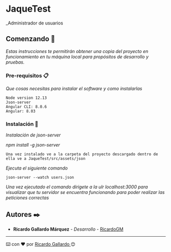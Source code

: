 # JaqueTest

_Administrador de usuarios 

## Comenzando 🚀

_Estas instrucciones te permitirán obtener una copia del proyecto en funcionamiento en tu máquina local para propósitos de desarrollo y pruebas._


### Pre-requisitos 📋

_Que cosas necesitas para instalar el software y como instalarlas_

```
Node version 12.13
Json-server 
Angular CLI: 8.0.6
Angular: 8.03
```

### Instalación 🔧

_Instalación de json-server_

_npm install -g json-server_

```
Una vez instalado ve a la carpeta del proyecto descargado dentro de ella ve a JaqueTest/src/assets/json
```

_Ejecuta el siguiente comando_

```
json-server --watch users.json
```

_Una vez ejecutado el comando dirigete a la ulr localhost:3000 para visualizar que tu servidor se encuentra funcionando para poder realizar las peticiones correctas_



## Autores ✒️

* **Ricardo Gallardo Márquez** - *Desarrollo* - [RicardoGM](https://github.com/aguila486)


---
⌨️ con ❤️ por [Ricardo Gallardo ](https://github.com/aguila486) 😊